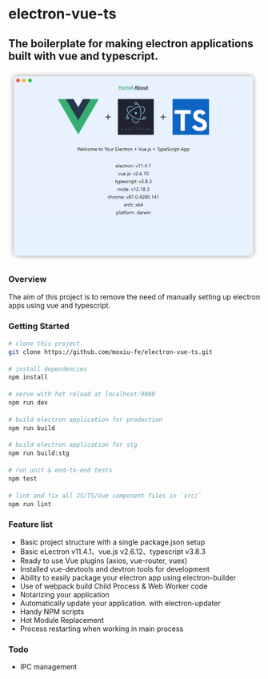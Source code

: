 # electron-vue-ts
## The boilerplate for making electron applications built with vue and typescript. ##

<img width="500" src="/screenshot.png" alt="electron-vue">

### Overview
The aim of this project is to remove the need of manually setting up electron apps using vue and typescript.

### Getting Started

``` bash
# clone this project
git clone https://github.com/moxiu-fe/electron-vue-ts.git

# install dependencies
npm install

# serve with hot reload at localhost:9080
npm run dev

# build electron application for production
npm run build

# build electron application for stg
npm run build:stg

# run unit & end-to-end tests
npm test

# lint and fix all JS/TS/Vue component files in `src/`
npm run lint
```
### Feature list

- Basic project structure with a single package.json setup
- Basic eLectron v11.4.1、vue.js v2.6.12、typescript v3.8.3
- Ready to use Vue plugins (axios, vue-router, vuex)
- Installed vue-devtools and devtron tools for development
- Ability to easily package your electron app using electron-builder
- Use of webpack build Child Process & Web Worker code
- Notarizing your application
- Automatically update your application. with electron-updater
- Handy NPM scripts
- Hot Module Replacement
- Process restarting when working in main process

### Todo
- IPC management

